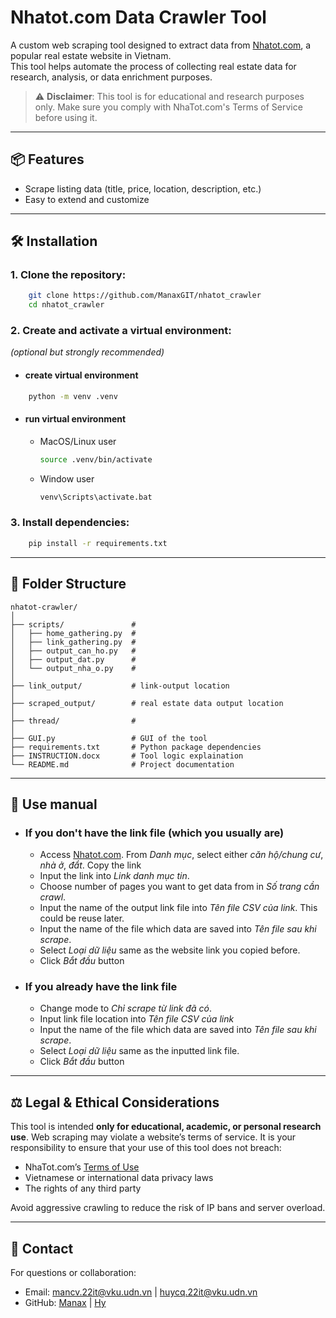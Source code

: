 
# Nhatot.com Data Crawler Tool

A custom web scraping tool designed to extract data from [Nhatot.com](https://nhatot.com), a popular real estate website in Vietnam.<br>
This tool helps automate the process of collecting real estate data for research, analysis, or data enrichment purposes.

> ⚠️ **Disclaimer**: This tool is for educational and research purposes only. Make sure you comply with NhaTot.com's Terms of Service before using it.

---

## 📦 Features

- Scrape listing data (title, price, location, description, etc.)
- Easy to extend and customize

---

## 🛠 Installation

### 1. Clone the repository:

```bash
    git clone https://github.com/ManaxGIT/nhatot_crawler
    cd nhatot_crawler
```

### 2. Create and activate a virtual environment:
*(optional but strongly recommended)*

* #### create virtual environment
```bash
    python -m venv .venv
```
* #### run virtual environment
    * MacOS/Linux user
        ```bash
        source .venv/bin/activate
        ```
    * Window user
        ```bash
        venv\Scripts\activate.bat
        ```

### 3. Install dependencies:

```bash
    pip install -r requirements.txt
```

---

## 📁 Folder Structure

```
nhatot-crawler/
│
├── scripts/               # 
│   ├── home_gathering.py  #
│   ├── link_gathering.py  #
│   ├── output_can_ho.py   # 
│   ├── output_dat.py      # 
│   └── output_nha_o.py    # 
│
├── link_output/           # link-output location
│
├── scraped_output/        # real estate data output location
│
├── thread/                # 
│
├── GUI.py                 # GUI of the tool
├── requirements.txt       # Python package dependencies
├── INSTRUCTION.docx       # Tool logic explaination
└── README.md              # Project documentation
```

---

## 🚀 Use manual
* ### If you don't have the link file (which you usually are)
  * Access [Nhatot.com](https://nhatot.com). From *Danh mục*, select either *căn hộ/chung cư*, *nhà ở*, *đẩt*. Copy the link
  * Input the link into *Link danh mục tin*.
  * Choose number of pages you want to get data from in *Số trang cần crawl*.
  * Input the name of the output link file into *Tên file CSV của link*. This could be reuse later.
  * Input the name of the file which data are saved into *Tên file sau khi scrape*.
  * Select *Loại dữ liệu* same as the website link you copied before.
  * Click *Bắt đầu* button

* ### If you already have the link file
  - Change mode to *Chỉ scrape từ link đã có*.
  - Input link file location into *Tên file CSV của link*
  - Input the name of the file which data are saved into *Tên file sau khi scrape*.
  - Select *Loại dữ liệu* same as the inputted link file.
  - Click *Bắt đầu* button

---

## ⚖️ Legal & Ethical Considerations

This tool is intended **only for educational, academic, or personal research use**. Web scraping may violate a website’s terms of service. It is your responsibility to ensure that your use of this tool does not breach:

- NhaTot.com’s [Terms of Use](https://nhatot.com/terms)
- Vietnamese or international data privacy laws
- The rights of any third party

Avoid aggressive crawling to reduce the risk of IP bans and server overload.

---

## 📧 Contact

For questions or collaboration:
- Email: mancv.22it@vku.udn.vn | huycq.22it@vku.udn.vn
- GitHub: [Manax](https://github.com/ManaxGIT/) | [Hy](https://github.com/huycq2004)

